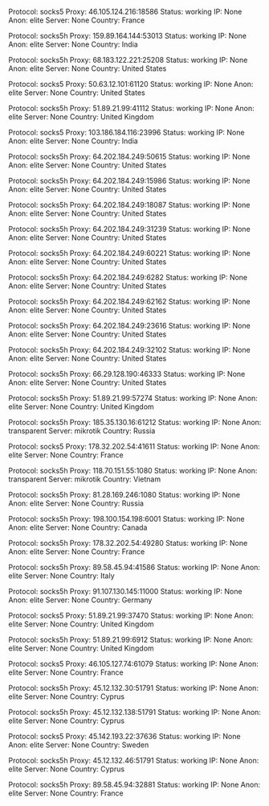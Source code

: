 Protocol: socks5
Proxy: 46.105.124.216:18586
Status: working
IP: None
Anon: elite
Server: None
Country: France

Protocol: socks5h
Proxy: 159.89.164.144:53013
Status: working
IP: None
Anon: elite
Server: None
Country: India

Protocol: socks5h
Proxy: 68.183.122.221:25208
Status: working
IP: None
Anon: elite
Server: None
Country: United States

Protocol: socks5
Proxy: 50.63.12.101:61120
Status: working
IP: None
Anon: elite
Server: None
Country: United States

Protocol: socks5h
Proxy: 51.89.21.99:41112
Status: working
IP: None
Anon: elite
Server: None
Country: United Kingdom

Protocol: socks5
Proxy: 103.186.184.116:23996
Status: working
IP: None
Anon: elite
Server: None
Country: India

Protocol: socks5h
Proxy: 64.202.184.249:50615
Status: working
IP: None
Anon: elite
Server: None
Country: United States

Protocol: socks5h
Proxy: 64.202.184.249:15986
Status: working
IP: None
Anon: elite
Server: None
Country: United States

Protocol: socks5h
Proxy: 64.202.184.249:18087
Status: working
IP: None
Anon: elite
Server: None
Country: United States

Protocol: socks5h
Proxy: 64.202.184.249:31239
Status: working
IP: None
Anon: elite
Server: None
Country: United States

Protocol: socks5h
Proxy: 64.202.184.249:60221
Status: working
IP: None
Anon: elite
Server: None
Country: United States

Protocol: socks5h
Proxy: 64.202.184.249:6282
Status: working
IP: None
Anon: elite
Server: None
Country: United States

Protocol: socks5h
Proxy: 64.202.184.249:62162
Status: working
IP: None
Anon: elite
Server: None
Country: United States

Protocol: socks5h
Proxy: 64.202.184.249:23616
Status: working
IP: None
Anon: elite
Server: None
Country: United States

Protocol: socks5h
Proxy: 64.202.184.249:32102
Status: working
IP: None
Anon: elite
Server: None
Country: United States

Protocol: socks5h
Proxy: 66.29.128.190:46333
Status: working
IP: None
Anon: elite
Server: None
Country: United States

Protocol: socks5h
Proxy: 51.89.21.99:57274
Status: working
IP: None
Anon: elite
Server: None
Country: United Kingdom

Protocol: socks5h
Proxy: 185.35.130.16:61212
Status: working
IP: None
Anon: transparent
Server: mikrotik
Country: Russia

Protocol: socks5
Proxy: 178.32.202.54:41611
Status: working
IP: None
Anon: elite
Server: None
Country: France

Protocol: socks5h
Proxy: 118.70.151.55:1080
Status: working
IP: None
Anon: transparent
Server: mikrotik
Country: Vietnam

Protocol: socks5h
Proxy: 81.28.169.246:1080
Status: working
IP: None
Anon: elite
Server: None
Country: Russia

Protocol: socks5h
Proxy: 198.100.154.198:6001
Status: working
IP: None
Anon: elite
Server: None
Country: Canada

Protocol: socks5h
Proxy: 178.32.202.54:49280
Status: working
IP: None
Anon: elite
Server: None
Country: France

Protocol: socks5h
Proxy: 89.58.45.94:41586
Status: working
IP: None
Anon: elite
Server: None
Country: Italy

Protocol: socks5h
Proxy: 91.107.130.145:11000
Status: working
IP: None
Anon: elite
Server: None
Country: Germany

Protocol: socks5
Proxy: 51.89.21.99:37470
Status: working
IP: None
Anon: elite
Server: None
Country: United Kingdom

Protocol: socks5h
Proxy: 51.89.21.99:6912
Status: working
IP: None
Anon: elite
Server: None
Country: United Kingdom

Protocol: socks5
Proxy: 46.105.127.74:61079
Status: working
IP: None
Anon: elite
Server: None
Country: France

Protocol: socks5h
Proxy: 45.12.132.30:51791
Status: working
IP: None
Anon: elite
Server: None
Country: Cyprus

Protocol: socks5h
Proxy: 45.12.132.138:51791
Status: working
IP: None
Anon: elite
Server: None
Country: Cyprus

Protocol: socks5
Proxy: 45.142.193.22:37636
Status: working
IP: None
Anon: elite
Server: None
Country: Sweden

Protocol: socks5h
Proxy: 45.12.132.46:51791
Status: working
IP: None
Anon: elite
Server: None
Country: Cyprus

Protocol: socks5h
Proxy: 89.58.45.94:32881
Status: working
IP: None
Anon: elite
Server: None
Country: France


